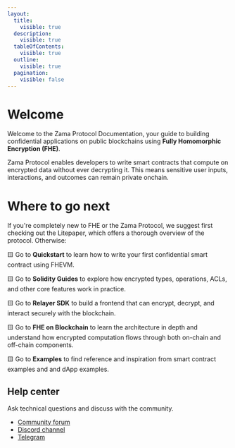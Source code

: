 ```yaml
---
layout:
  title:
    visible: true
  description:
    visible: true
  tableOfContents:
    visible: true
  outline:
    visible: true
  pagination:
    visible: false
---
```


# Welcome

Welcome to the Zama Protocol Documentation, your guide to building confidential applications on public blockchains using **Fully Homomorphic Encryption (FHE)**.

Zama Protocol enables developers to write smart contracts that compute on encrypted data without ever decrypting it. This means sensitive user inputs, interactions, and outcomes can remain private onchain.

# Where to go next
If you're completely new to FHE or the Zama Protocol, we suggest first checking out the Litepaper, which offers a thorough overview of the protocol. Otherwise:

🟨 Go to **Quickstart** to learn how to write your first confidential smart contract using FHEVM.

🟨 Go to **Solidity Guides** to explore how encrypted types, operations, ACLs, and other core features work in practice.

🟨 Go to **Relayer SDK** to build a frontend that can encrypt, decrypt, and interact securely with the blockchain.

🟨 Go to **FHE on Blockchain** to learn the architecture in depth and understand how encrypted computation flows through both on-chain and off-chain components.

🟨 Go to **Examples** to find reference and inspiration from smart contract examples and and dApp examples.




## Help center

Ask technical questions and discuss with the community.

* [Community forum](https://community.zama.ai/c/fhevm/15)
* [Discord channel](https://discord.com/invite/fhe-org)
* [Telegram](https://t.me/+Ojt5y-I7oR42MTkx)
